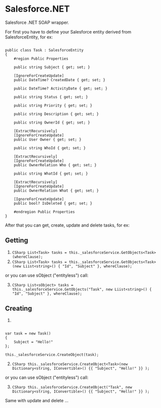 Salesforce.NET
==============

Salesforce .NET SOAP wrapper.

For first you have to define your Salesforce entity derived from SalesforceEntity, for ex:

```CSharp

public class Task : SalesforceEntity
{
	#region Public Properties
	
	public string Subject { get; set; }

	[IgnoreForCreateUpdate]
	public DateTime? CreatedDate { get; set; }

	public DateTime? ActivityDate { get; set; }

	public string Status { get; set; }
	
	public string Priority { get; set; }

	public string Description { get; set; }

	public string OwnerId { get; set; }

	[ExtractRecursively]
	[IgnoreForCreateUpdate]
	public User Owner { get; set; }

	public string WhoId { get; set; }

	[ExtractRecursively]
	[IgnoreForCreateUpdate]
	public OwnerRelation Who { get; set; }

	public string WhatId { get; set; }

	[ExtractRecursively]
	[IgnoreForCreateUpdate]
	public OwnerRelation What { get; set; }

	[IgnoreForCreateUpdate]
	public bool? IsDeleted { get; set; }

	#endregion Public Properties
}

```

After that you can get, create, update and delete tasks, for ex:

Getting
-------

1. ```CSharp List<Task> tasks = this._salesforceService.GetObjects<Task>(whereClause); ```
2. ```CSharp List<Task> tasks = this._salesforceService.GetObjects<Task>(new Liist<string>() { "Id", "Subject" }, whereClause); ```

or you can use sObject ("entityless") call:

3. ```CSharp List<sObject> tasks = this._salesforceService.GetObjects("Task", new Liist<string>() { "Id", "Subject" }, whereClause); ```

Creating
--------

1.

```CSharp

var task = new Task()
{
	Subject = "Hello!"
};

this._salesforceService.CreateObject(task);

```

2. ```CSharp this._salesforceService.CreateObject<Task>(new Dictionary<string, IConvertible>() {{ "Subject", "Hello!" }} ); ```

or you can use sObject ("entityless") call:

3. ```CSharp this._salesforceService.CreateObject("Task", new Dictionary<string, IConvertible>() {{ "Subject", "Hello!" }} ); ```

Same with update and delete ...